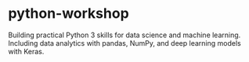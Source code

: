 # python-workshop
Building practical Python 3 skills for data science and machine learning. Including data analytics with pandas, NumPy, and deep learning models with Keras.
